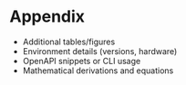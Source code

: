 # Appendix

- Additional tables/figures
- Environment details (versions, hardware)
- OpenAPI snippets or CLI usage
- Mathematical derivations and equations
